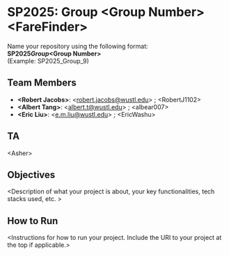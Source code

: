 # SP2025: Group &lt;Group Number&gt; &lt;FareFinder&gt;

Name your repository using the following format:  
**SP2025*Group*&lt;Group Number&gt;**  
(Example: SP2025_Group_9)

## Team Members

- **&lt;Robert Jacobs&gt;**: &lt;robert.jacobs@wustl.edu&gt; ; &lt;RobertJ1102&gt;
- **&lt;Albert Tang&gt;**: &lt;albert.t@wustl.edu&gt; ; &lt;albear007&gt;
- **&lt;Eric Liu&gt;**: &lt;e.m.liu@wustl.edu&gt; ; &lt;EricWashu&gt;

## TA
&lt;Asher&gt;


## Objectives

&lt;Description of what your project is about, your key functionalities, tech stacks used, etc. &gt;

## How to Run

&lt;Instructions for how to run your project. Include the URI to your project at the top if applicable.&gt;
